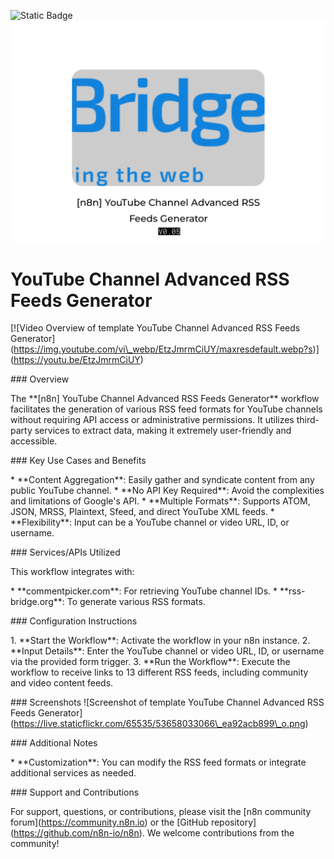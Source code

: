 ![Static Badge](https://img.shields.io/badge/Template%20Version-V0.05-pink)
![Static Badge](https://github.com/Automations-Project/n8n-templates/blob/main/%20YouTube%20Channel%20Advanced%20RSS%20Feeds%20Generator/sidf8yBeP5c.png)



#  YouTube Channel Advanced RSS Feeds Generator

\[![Video Overview of template YouTube Channel Advanced RSS Feeds Generator]\(https://img.youtube.com/vi\_webp/EtzJmrmCiUY/maxresdefault.webp?s)](https://youtu.be/EtzJmrmCiUY)

\### Overview

The \*\*[n8n] YouTube Channel Advanced RSS Feeds Generator\*\* workflow facilitates the generation of various RSS feed formats for YouTube channels without requiring API access or administrative permissions. It utilizes third-party services to extract data, making it extremely user-friendly and accessible.

\### Key Use Cases and Benefits

\* \*\*Content Aggregation\*\*: Easily gather and syndicate content from any public YouTube channel.
\* \*\*No API Key Required\*\*: Avoid the complexities and limitations of Google's API.
\* \*\*Multiple Formats\*\*: Supports ATOM, JSON, MRSS, Plaintext, Sfeed, and direct YouTube XML feeds.
\* \*\*Flexibility\*\*: Input can be a YouTube channel or video URL, ID, or username.

\### Services/APIs Utilized

This workflow integrates with:

\* \*\*commentpicker.com\*\*: For retrieving YouTube channel IDs.
\* \*\*rss-bridge.org\*\*: To generate various RSS formats.

\### Configuration Instructions

1\. \*\*Start the Workflow\*\*: Activate the workflow in your n8n instance.
2\. \*\*Input Details\*\*: Enter the YouTube channel or video URL, ID, or username via the provided form trigger.
3\. \*\*Run the Workflow\*\*: Execute the workflow to receive links to 13 different RSS feeds, including community and video content feeds.

\### Screenshots
!\[Screenshot of template YouTube Channel Advanced RSS Feeds Generator]\(https://live.staticflickr.com/65535/53658033066\_ea92acb899\_o.png)

\### Additional Notes

\* \*\*Customization\*\*: You can modify the RSS feed formats or integrate additional services as needed.

\### Support and Contributions

For support, questions, or contributions, please visit the \[n8n community forum]\(https://community.n8n.io) or the \[GitHub repository]\(https://github.com/n8n-io/n8n). We welcome contributions from the community! 
